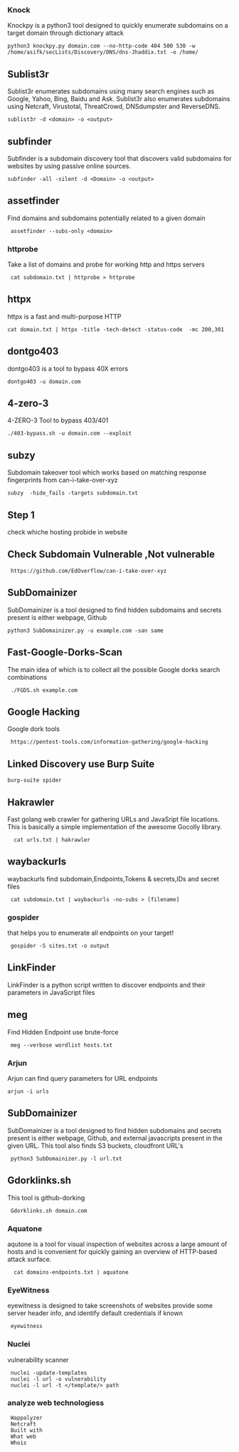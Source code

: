    
 ### Knock
   Knockpy is a python3 tool designed to quickly enumerate subdomains on a target domain through dictionary attack 
   
    python3 knockpy.py domain.com --no-http-code 404 500 530 -w /home/asifk/secLists/Discovery/DNS/dns-Jhaddix.txt -o /home/
    
## Sublist3r
   Sublist3r enumerates subdomains using many search engines such as Google, Yahoo, Bing, Baidu and Ask.
   Sublist3r also enumerates subdomains using Netcraft, Virustotal, ThreatCrowd, DNSdumpster and ReverseDNS.
   
    sublist3r -d <domain> -o <output>
 
  ## subfinder
  Subfinder is a subdomain discovery tool that discovers valid subdomains for websites by using passive online sources.
  
    subfinder -all -silent -d <Domain> -o <output>
    
  ## assetfinder
  Find domains and subdomains potentially related to a given domain
  
     assetfinder --subs-only <domain>
   
  
 ### httprobe
  Take a list of domains and probe for working http and https servers
    
     cat subdomain.txt | httprobe > httprobe
 
 ## httpx 
 httpx is a fast and multi-purpose HTTP
 
    cat domain.txt | httpx -title -tech-detect -status-code  -mc 200,301
    
## dontgo403
dontgo403 is a tool to bypass 40X errors

    dontgo403 -u domain.com
    
 ## 4-zero-3
 4-ZERO-3 Tool to bypass 403/401
 
    ./403-bypass.sh -u domain.com --exploit
  
 ## subzy
 Subdomain takeover tool which works based on matching response fingerprints from can-i-take-over-xyz

    subzy  -hide_fails -targets subdomain.txt
    
 ## Step 1 
 check whiche hosting probide in website 
    
 ## Check Subdomain Vulnerable ,Not vulnerable
 
     https://github.com/EdOverflow/can-i-take-over-xyz
    
  ## SubDomainizer
  SubDomainizer is a tool designed to find hidden subdomains and secrets present is either webpage, Github
  
    python3 SubDomainizer.py -u example.com -san same 
    
 ## Fast-Google-Dorks-Scan
 The main idea of which is to collect all the possible Google dorks search combinations 
 
     ./FGDS.sh example.com
 
 ## Google Hacking 
 Google dork tools
 
     https://pentest-tools.com/information-gathering/google-hacking
 
    
 ## Linked Discovery use Burp Suite
    
    burp-suite spider
    
  ## Hakrawler
   Fast golang web crawler for gathering URLs and JavaSript file locations. 
   This is basically a simple implementation of the awesome Gocolly library.
    
      cat urls.txt | hakrawler
    
  ## waybackurls
   waybackurls find subdomain,Endpoints,Tokens & secrets,IDs and secret files
    
     cat subdomain.txt | waybackurls -no-subs > [filename]
    
   ### gospider
   that helps you to enumerate all endpoints on your target!
    
     gospider -S sites.txt -o output 
     
  ## LinkFinder 
  LinkFinder is a python script written to discover endpoints and their parameters in JavaScript files
    
      
      
   ## meg 
   Find Hidden Endpoint use brute-force
   
     meg --verbose wordlist hosts.txt 
     
  ### Arjun 
  Arjun can find query parameters for URL endpoints
  
    arjun -i urls
    
  ## SubDomainizer
  SubDomainizer is a tool designed to find hidden subdomains and secrets present is either webpage, Github, and external
  javascripts present in the given URL. This tool also finds S3 buckets, cloudfront URL's
  
     python3 SubDomainizer.py -l url.txt 
     
  ## Gdorklinks.sh
  This tool is github-dorking
  
     Gdorklinks.sh domain.com 
     
 ### Aquatone 
 aqutone is a tool for visual inspection of websites across a large amount of hosts and is convenient  for quickly gaining an overview of HTTP-based     attack surface.
   
      cat domains-endpoints.txt | aquatone  
   
  ### EyeWitness 
  eyewitness is designed to take screenshots of websites provide some server header info, and identify default credentials if known
  
     eyewitness
    
 ### Nuclei 
 vulnerability scanner
 
     nuclei -update-templates
     nuclei -l url -o vulnerability 
     nuclei -l url -t </template/> path
     
  ### analyze web technologiess 
  
     Wappalyzer
     Netcraft
     Built with
     What web
     Whois
